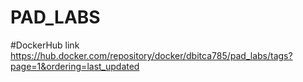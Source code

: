 # PAD_LABS

#DockerHub link
https://hub.docker.com/repository/docker/dbitca785/pad_labs/tags?page=1&ordering=last_updated
